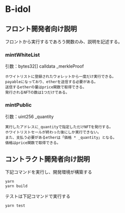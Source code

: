 # B-idol

## フロント開発者向け説明

フロントから実行するであろう関数のみ、説明を記述する。

### mintWhiteList

引数：bytes32[] calldata \_merkleProof

```
ホワイトリストに登録されたウォレットから一度だけ実行できる。
payableになっており、etherを送信する必要がある。
送信するetherの量はprice関数で取得できる。
発行されるNFTの数は1つだけである。
```

### mintPublic

引数：uint256 \_quantity

```
実行したアドレスに_quantityで指定しただけNFTを発行する。
ホワイトリストセールが終わった後にしか実行できない。
また、支払う必要があるetherは「価格 * _quantity」となる。
価格はprice関数で取得できる。
```

## コントラクト開発者向け説明

下記コマンドを実行し、開発環境が構築する

```bash
yarn
yarn build
```

テストは下記コマンドで実行する

```bash
yarn test
```
